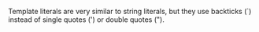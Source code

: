 Template literals are very similar to string literals, but they use backticks (`) instead of single quotes (') or double quotes (").